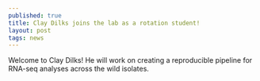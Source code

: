```yaml
---
published: true
title: Clay Dilks joins the lab as a rotation student!
layout: post
tags: news
---
```

Welcome to Clay Dilks! He will work on creating a reproducible pipeline for RNA-seq analyses across the wild isolates.
